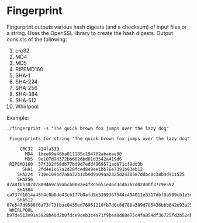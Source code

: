 # Fingerprint

Fingerprint outputs various hash digests (and a checksum) of input files or a string. Uses the OpenSSL library to create the
hash digests. Output consists of the following:

01. crc32
02. MD4
03. MD5
04. RIPEMD160
05. SHA-1
06. SHA-224
07. SHA-256
08. SHA-384
09. SHA-512
10. Whirlpool

Example:
```
./fingerprint -s "The quick brown fox jumps over the lazy dog"

 Fingerprints for string "The quick brown fox jumps over the lazy dog"

     CRC32  414fa339
       MD4  1bee69a46ba811185c194762abaeae90
       MD5  9e107d9d372bb6826bd81d3542a419d6
 RIPEMD160  37f332f68db77bd9d7edd4969571ad671cf9dd3b
      SHA1  2fd4e1c67a2d28fced849ee1bb76e7391b93eb12
    SHA224  730e109bd7a8a32b1cb9d9a09aa2325d2430587ddbc0c38bad911525
    SHA256  d7a8fbb307d7809469ca9abcb0082e4f8d5651e46d3cdb762d02d0bf37c9e592
    SHA384  ca737f1014a48f4c0b6dd43cb177b0afd9e5169367544c494011e3317dbf9a509cb1e5dc1e85a941bbee3d7f2afbc9b1
    SHA512  07e547d9586f6a73f73fbac0435ed76951218fb7d0c8d788a309d785436bbb642e93a252a954f23912547d1e8a3b5ed6e1bfd7097821233fa0538f3db854fee6
 WHIRLPOOL  b97de512e91e3828b40d2b0fdce9ceb3c4a71f9bea8d88e75c4fa854df36725fd2b52eb6544edcacd6f8beddfea403cb55ae31f03ad62a5ef54e42ee82c3fb35
 ```
